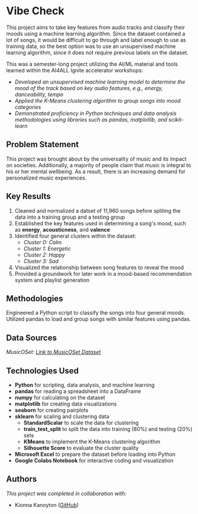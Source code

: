 # Vibe Check

This project aims to take key features from audio tracks and classify their moods using a machine learning algorithm. 
Since the dataset contained a lot of songs, it would be difficult to go through and label enough to use as training data, so the best option
was to use an unsupervised machine learning algorithm, since it does not require previous labels on the dataset.

This was a semester-long project utilizing the AI/ML material and tools learned within the AI4ALL Ignite accelerator workshops: 
- *Developed an unsupervised machine learning model to determine the mood of the track based on key audio features, e.g., energy, danceability, tempo*
- *Applied the K-Means clustering algorithm to group songs into mood categories*
- *Demonstrated proficiency in Python techniques and data analysis methodologies using libraries such as pandas, matplotlib, and scikit-learn*


## Problem Statement <!--- do not change this line -->

This project was brought about by the universality of music and its impact on societies. Additionally, a majority of people claim that music is integral to his or her
mental wellbeing. As a result, there is an increasing demand for personalized music experiences.  


## Key Results <!--- do not change this line -->

1. Cleaned and normalized a datset of 11,960 songs before spliting the data into a training group and a testing group
2. Established the key features used in determining a song's mood, such as **energy**, **acousticness**, and **valence**
3. Identified four general clusters within the dataset:
   - *Cluster 0: Calm*
   - *Cluster 1: Energetic*
   - *Cluster 2: Happy*
   - *Cluster 3: Sad*
4. Visualized the relationship between song features to reveal the mood
5. Provided a groundwork for later work in a mood-based recommendation system and playlist generation


## Methodologies <!--- do not change this line -->

Engineered a Python script to classify the songs into four general moods. Utilized pandas to load and group songs with similar features using pandas.


## Data Sources <!--- do not change this line -->

*MusicOSet: [Link to MusicOSet Dataset](https://zenodo.org/records/4904639)*


## Technologies Used <!--- do not change this line -->

- **Python** for scripting, data analysis, and machine learning
- **pandas** for reading a spreadsheet into a DataFrame
- **numpy** for calculating on the dataset
- **matplotlib** for creating data visualizations
- **seaborn** for creating pairplots
- **sklearn** for scaling and clustering data
  - **StandardScalar** to scale the data for clustering
  - **train_test_split** to split the data into training (80%) and testing (20%) sets
  - **KMeans** to implement the K-Means clustering algorithm
  - **Silhouette Score** to evaluate the cluster quality
- **Microsoft Excel** to prepare the dataset before loading into Python
- **Google Colabs Notebook** for interactive coding and visualization


## Authors <!--- do not change this line -->

*This project was completed in collaboration with:*
- Kionna Kanoyton ([GitHub](https://github.com/KioKano))
